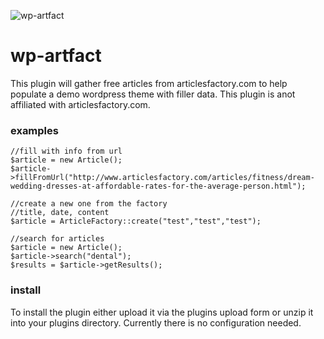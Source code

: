 ![wp-artfact](https://avatars2.githubusercontent.com/u/29735511?s=88&v=4)

# wp-artfact
This plugin will gather free articles from articlesfactory.com to help populate a demo wordpress theme with filler data. This plugin is anot affiliated with articlesfactory.com.

### examples
```
//fill with info from url
$article = new Article();
$article->fillFromUrl("http://www.articlesfactory.com/articles/fitness/dream-wedding-dresses-at-affordable-rates-for-the-average-person.html");
```

```
//create a new one from the factory
//title, date, content
$article = ArticleFactory::create("test","test","test");
```

```
//search for articles
$article = new Article();
$article->search("dental");
$results = $article->getResults();
```

### install
To install the plugin either upload it via the plugins upload form or unzip it into your plugins directory. Currently there is no configuration needed.
